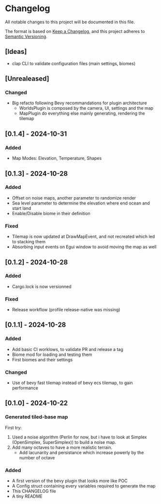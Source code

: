 # Changelog

All notable changes to this project will be documented in this file.

The format is based on [Keep a Changelog](https://keepachangelog.com/en/1.1.0/),
and this project adheres to [Semantic Versioning](https://semver.org/spec/v2.0.0.html).

## [Ideas]

- clap CLI to validate configuration files (main settings, biomes)

## [Unrealeased]

### Changed

- Big refacto following Bevy recommandations for plugin architecture
    - WorldsPlugin is composed by the camera, UI, settings and the map
    - MapPlugin do everything else mainly generating, rendering the tilemap

## [0.1.4] - 2024-10-31

### Added

- Map Modes: Elevation, Temperature, Shapes

## [0.1.3] - 2024-10-28

### Added

- Offset on noise maps, another parameter to randomize render
- Sea level parameter to determine the elevation where end ocean and start land
- Enable/Disable biome in their definition

### Fixed

- Tilemap is now updated at DrawMapEvent, and not recreated which led to stacking them
- Absorbing input events on Egui window to avoid moving the map as well

## [0.1.2] - 2024-10-28

### Added

- Cargo.lock is now versionned

### Fixed

- Release workflow (profile release-native was missing)

## [0.1.1] - 2024-10-28

### Added

- Add basic CI worklows, to validate PR and release a tag
- Biome mod for loading and testing them
- First biomes and their settings

### Changed

- Use of bevy fast tilemap instead of bevy ecs tilemap, to gain performance

## [0.1.0] - 2024-10-22

### Generated tiled-base map

First try:

1. Used a noise algorithm (Perlin for now, but i have to look at Simplex (OpenSimplex, SuperSimplex)) to build a noise map.
2. Add many octaves to have a more realistic terrain.
    * Add lacunarity and persistance which increase powerly by the number of octave

### Added

- A first version of the bevy plugin that looks more like POC
- A Config struct containing every variables required to generate the map
- This CHANGELOG file
- A tiny README

